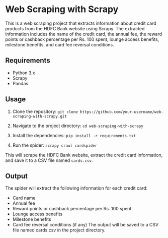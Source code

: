 # Web Scraping with Scrapy
This is a web scraping project that extracts information about credit card products from the HDFC Bank website using Scrapy. The extracted information includes the name of the credit card, the annual fee, the reward points or cashback percentage per Rs. 100 spent, lounge access benefits, milestone benefits, and card fee reversal conditions.

## Requirements
- Python 3.x
- Scrapy
- Pandas

## Usage
1. Clone the repository:
`git clone https://github.com/your-username/web-scraping-with-scrapy.git`

2. Navigate to the project directory:
`cd web-scraping-with-scrapy`

3. Install the dependencies:
`pip install -r requirements.txt`

4. Run the spider:
`scrapy crawl cardspider`  

This will scrape the HDFC Bank website, extract the credit card information, and save it to a CSV file named `cards.csv`.

## Output
The spider will extract the following information for each credit card:
- Card name
- Annual fee
- Reward points or cashback percentage per Rs. 100 spent
- Lounge access benefits
- Milestone benefits
- Card fee reversal conditions (if any)
The output will be saved to a CSV file named cards.csv in the project directory.
